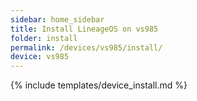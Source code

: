 ```yaml
---
sidebar: home_sidebar
title: Install LineageOS on vs985
folder: install
permalink: /devices/vs985/install/
device: vs985
---
```

{% include templates/device_install.md %}

